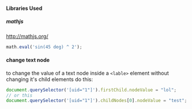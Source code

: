 #### Libraries Used
##### mathjs
http://mathjs.org/
```javascript
math.eval('sin(45 deg) ^ 2');
```
#### change text node
to change the value of a text node inside a `<lable>` element without changing it's child elements do this:
```javascript
document.querySelector('[uid="1"]').firstChild.nodeValue = "lol";
// or this
document.querySelector('[uid="1"]').childNodes[0].nodeValue = "test";
```

